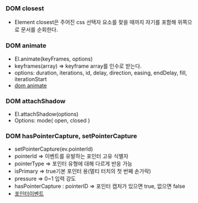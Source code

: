 ### DOM closest
- Element closest은 주어진 css 선택자 요소를 찾을 때까지 자기를 포함해 위쪽으로 문서를 순회한다.

### DOM animate
- El.animate(keyFrames, options)
- keyframes(array) => keyframe array를 인수로 받는다.
- options: duration, iterations, id, delay, direction, easing, endDelay, fill, iterationStart
- [dom animate](http://www.devdic.com/javascript/refer/dom/method:1585/animate)

### DOM attachShadow
- El.attachShadow(options)
- Options: mode( open, closed )

### DOM hasPointerCapture, setPointerCapture
- setPointerCapture(ev.pointerId)
- pointerId => 이벤트를 유발하는 포인터 고유 식별자
- pointerType => 포인터 유형에 대해 다르게 반응 가능
- isPrimary => true기본 포인터 용(멀티 터치의 첫 번째 손가락)
- pressure => 0~1 입력 강도
- hasPointerCapture : pointerID => 포인터 캡처가 있으면 true, 없으면 false
- [포인터이벤트](https://velog.io/@khw970421/%ED%8F%AC%EC%9D%B8%ED%84%B0-%EC%9D%B4%EB%B2%A4%ED%8A%B8-step-26)
